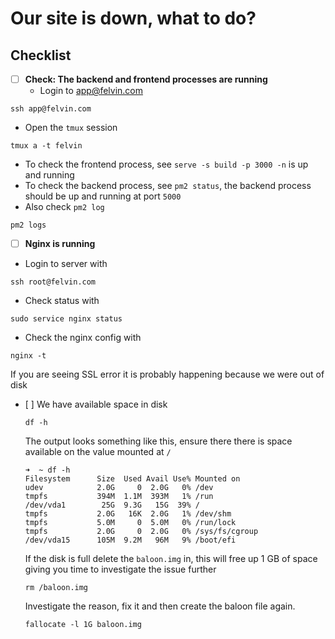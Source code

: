 # Our site is down, what to do?

## Checklist

* [ ] **Check: The backend and frontend processes are running**
  * Login to app@felvin.com

```text
ssh app@felvin.com
```

* Open the `tmux` session

```text
tmux a -t felvin
```

* To check the frontend process, see `serve -s build -p 3000 -n` is up and running
* To check the backend process, see `pm2 status`, the backend process should be up and running at port `5000`
* Also check `pm2 log`

```text
pm2 logs
```

* [ ] **Nginx is running**
* Login to server with

```text
ssh root@felvin.com
```

* Check status with

```text
sudo service nginx status
```

* Check the nginx config with

```text
nginx -t
```

If you are seeing SSL error it is probably happening because we were out of disk

* \[ \] We have available space in disk

  ```text
  df -h
  ```

  The output looks something like this, ensure there there is space available on the value mounted at `/`

  ```text
  ➜  ~ df -h
  Filesystem      Size  Used Avail Use% Mounted on
  udev            2.0G     0  2.0G   0% /dev
  tmpfs           394M  1.1M  393M   1% /run
  /dev/vda1        25G  9.3G   15G  39% /
  tmpfs           2.0G   16K  2.0G   1% /dev/shm
  tmpfs           5.0M     0  5.0M   0% /run/lock
  tmpfs           2.0G     0  2.0G   0% /sys/fs/cgroup
  /dev/vda15      105M  9.2M   96M   9% /boot/efi
  ```

  If the disk is full delete the `baloon.img` in, this will free up 1 GB of space giving you time to investigate the issue further

  ```text
  rm /baloon.img
  ```

  Investigate the reason, fix it and then create the baloon file again.

  ```text
  fallocate -l 1G baloon.img
  ```

